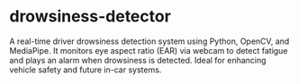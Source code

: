 # drowsiness-detector
A real-time driver drowsiness detection system using Python, OpenCV, and MediaPipe. It monitors eye aspect ratio (EAR) via webcam to detect fatigue and plays an alarm when drowsiness is detected. Ideal for enhancing vehicle safety and future in-car systems.
